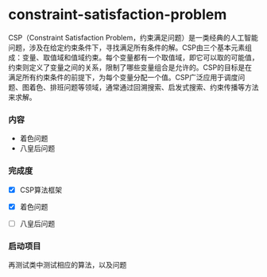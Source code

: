 # constraint-satisfaction-problem

CSP（Constraint Satisfaction Problem，约束满足问题）是一类经典的人工智能问题，涉及在给定约束条件下，寻找满足所有条件的解。CSP由三个基本元素组成：变量、取值域和值域约束。每个变量都有一个取值域，即它可以取的可能值，约束则定义了变量之间的关系，限制了哪些变量组合是允许的。CSP的目标是在满足所有约束条件的前提下，为每个变量分配一个值。CSP广泛应用于调度问题、图着色、排班问题等领域，通常通过回溯搜索、启发式搜索、约束传播等方法来求解。

### 内容

- 着色问题
- 八皇后问题


### 完成度

- [x] CSP算法框架
- [x] 着色问题
- [ ] 八皇后问题





### 启动项目

再测试类中测试相应的算法，以及问题
